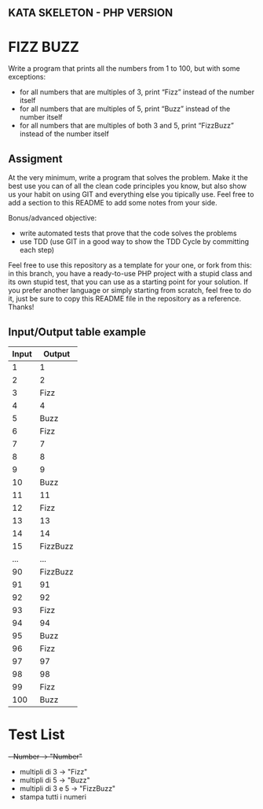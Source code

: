 ## KATA SKELETON - PHP VERSION

# FIZZ BUZZ

Write a program that prints all the numbers from 1 to 100, but with some exceptions: 
- for all numbers that are multiples of 3, print “Fizz” instead of the number itself
- for all numbers that are multiples of 5, print “Buzz” instead of the number itself
- for all numbers that are multiples of both 3 and 5, print “FizzBuzz” instead of the number itself

## Assigment

At the very minimum, write a program that solves the problem. Make it the best use you can of all the clean code principles you know, but also show us your habit on using GIT and everything else you tipically use. Feel free to add a section to this README to add some notes from your side. 

Bonus/advanced objective:
- write automated tests that prove that the code solves the problems
- use TDD (use GIT in a good way to show the TDD Cycle by committing each step)

Feel free to use this repository as a template for your one, or fork from this: in this branch, you have a ready-to-use PHP project with a stupid class and its own stupid test, that you can use as a starting point for your solution. If you prefer another language or simply starting from scratch, feel free to do it, just be sure to copy this README file in the repository as a reference. Thanks!

## Input/Output table example

| Input 	| Output 	|
|-------	|--------	|
| 1     	| 1      	|
| 2     	| 2      	|
| 3     	| Fizz   	|
| 4     	| 4      	|
| 5     	| Buzz   	|
| 6     	| Fizz   	|
| 7     	| 7     	|
| 8     	| 8     	|
| 9     	| 9   	  |
| 10     	| Buzz   	|
| 11     	| 11    	|
| 12     	| Fizz   	|
| 13     	| 13    	|
| 14     	| 14    	|
| 15     	| FizzBuzz|
| ...    	| ...     |
| 90     	| FizzBuzz|
| 91     	| 91      |
| 92     	| 92      |
| 93     	| Fizz    |
| 94    	| 94      |
| 95     	| Buzz    |
| 96     	| Fizz    |
| 97     	| 97      |
| 98     	| 98      |
| 99     	| Fizz    |
| 100    	| Buzz    |

# Test List
~~- Number -> "Number"~~
- multipli di 3 -> "Fizz"
- multipli di 5 -> "Buzz"
- multipli di 3 e 5 -> "FizzBuzz"
- stampa tutti i numeri